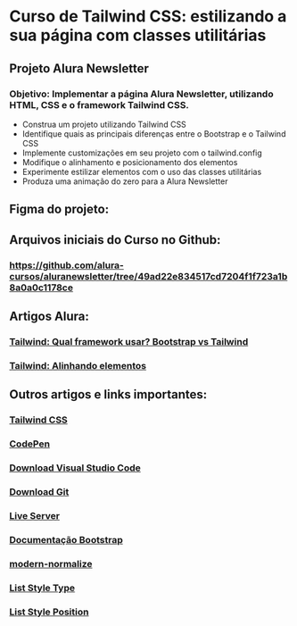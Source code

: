 # Curso de Tailwind CSS: estilizando a sua página com classes utilitárias

## Projeto Alura Newsletter
### Objetivo: Implementar a página Alura Newsletter, utilizando HTML, CSS e o framework Tailwind CSS.

* Construa um projeto utilizando Tailwind CSS
* Identifique quais as principais diferenças entre o Bootstrap e o Tailwind CSS
* Implemente customizações em seu projeto com o tailwind.config
* Modifique o alinhamento e posicionamento dos elementos
* Experimente estilizar elementos com o uso das classes utilitárias
* Produza uma animação do zero para a Alura Newsletter

## Figma do projeto: 

## Arquivos iniciais do Curso no Github:
### https://github.com/alura-cursos/aluranewsletter/tree/49ad22e834517cd7204f1f723a1b8a0a0c1178ce

## Artigos Alura: 
### [Tailwind: Qual framework usar? Bootstrap vs Tailwind](https://www.alura.com.br/artigos/tailwind-framework-bootstrap-tailwind)
### [Tailwind: Alinhando elementos](https://www.alura.com.br/artigos/tailwind-alinhando-elementos)

## Outros artigos e links importantes: 
### [Tailwind CSS](https://tailwindcss.com/)
### [CodePen](https://codepen.io/)
### [Download Visual Studio Code](https://code.visualstudio.com/download)
### [Download Git](https://git-scm.com/downloads)
### [Live Server](https://marketplace.visualstudio.com/items?itemName=ritwickdey.LiveServer)
### [Documentação Bootstrap](https://getbootstrap.com/docs/5.1/getting-started/introduction/)
### [modern-normalize](https://github.com/sindresorhus/modern-normalize)
### [List Style Type](https://tailwindcss.com/docs/list-style-type)
### [List Style Position](https://tailwindcss.com/docs/list-style-position)